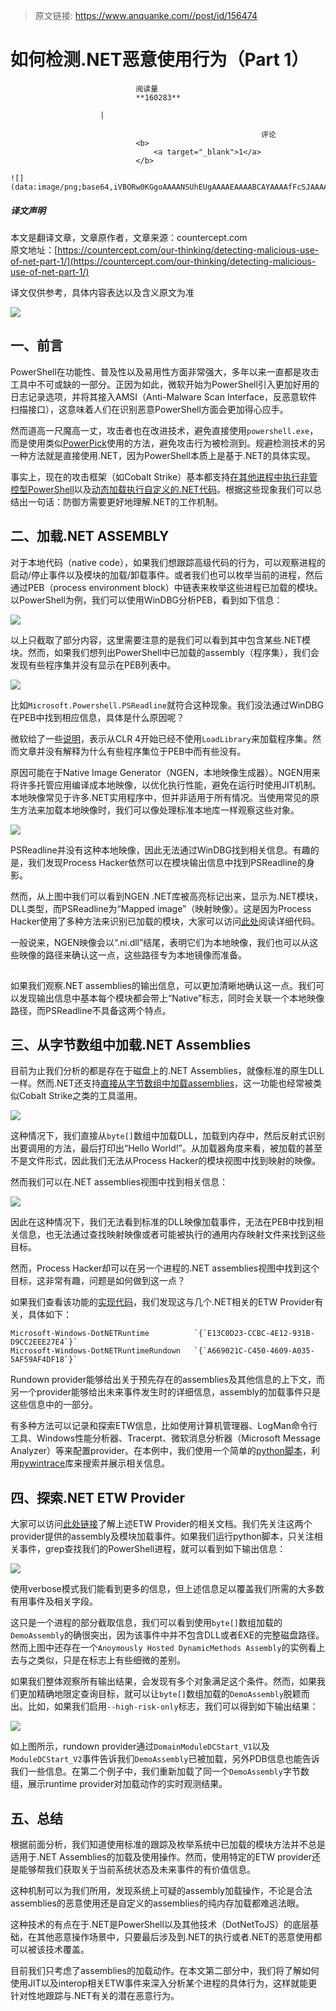> 原文链接: https://www.anquanke.com//post/id/156474 


# 如何检测.NET恶意使用行为（Part 1）


                                阅读量   
                                **160283**
                            
                        |
                        
                                                            评论
                                <b>
                                    <a target="_blank">1</a>
                                </b>
                                                                                                                                    ![](data:image/png;base64,iVBORw0KGgoAAAANSUhEUgAAAAEAAAABCAYAAAAfFcSJAAAAAXNSR0IArs4c6QAAAARnQU1BAACxjwv8YQUAAAAJcEhZcwAADsQAAA7EAZUrDhsAAAANSURBVBhXYzh8+PB/AAffA0nNPuCLAAAAAElFTkSuQmCC)
                                                                                            



##### 译文声明

本文是翻译文章，文章原作者，文章来源：countercept.com
                                <br>原文地址：[https://countercept.com/our-thinking/detecting-malicious-use-of-net-part-1/](https://countercept.com/our-thinking/detecting-malicious-use-of-net-part-1/)

译文仅供参考，具体内容表达以及含义原文为准

[![](https://p5.ssl.qhimg.com/t01e6f3b60db05abc0e.jpg)](https://p5.ssl.qhimg.com/t01e6f3b60db05abc0e.jpg)

## 一、前言

PowerShell在功能性、普及性以及易用性方面非常强大，多年以来一直都是攻击工具中不可或缺的一部分。正因为如此，微软开始为PowerShell引入更加好用的日志记录选项，并将其接入AMSI（Anti-Malware Scan Interface，反恶意软件扫描接口），这意味着人们在识别恶意PowerShell方面会更加得心应手。

然而道高一尺魔高一丈，攻击者也在改进技术，避免直接使用`powershell.exe`，而是使用类似[PowerPick](https://github.com/PowerShellEmpire/PowerTools/tree/master/PowerPick)使用的方法，避免攻击行为被检测到。规避检测技术的另一种方法就是直接使用.NET，因为PowerShell本质上是基于.NET的具体实现。

事实上，现在的攻击框架（如Cobalt Strike）基本都支持[在其他进程中执行非管控型PowerShell](https://blog.cobaltstrike.com/2016/05/18/cobalt-strike-3-3-now-with-less-powershell-exe/)以及[动态加载执行自定义的.NET代码](https://blog.cobaltstrike.com/2018/04/09/cobalt-strike-3-11-the-snake-that-eats-its-tail/)。根据这些现象我们可以总结出一句话：防御方需要更好地理解.NET的工作机制。



## 二、加载.NET ASSEMBLY

对于本地代码（native code），如果我们想跟踪高级代码的行为，可以观察进程的启动/停止事件以及模块的加载/卸载事件。或者我们也可以枚举当前的进程，然后通过PEB（process environment block）中链表来枚举这些进程已加载的模块。以PowerShell为例，我们可以使用WinDBG分析PEB，看到如下信息：

[![](https://p2.ssl.qhimg.com/t01aeedc69d048fe04a.png)](https://p2.ssl.qhimg.com/t01aeedc69d048fe04a.png)

以上只截取了部分内容，这里需要注意的是我们可以看到其中包含某些.NET模块。然而，如果我们想列出PowerShell中已加载的assembly（程序集），我们会发现有些程序集并没有显示在PEB列表中。

[![](https://p5.ssl.qhimg.com/t011b84e875d519f0ba.png)](https://p5.ssl.qhimg.com/t011b84e875d519f0ba.png)

比如`Microsoft.Powershell.PSReadline`就符合这种现象。我们没法通过WinDBG在PEB中找到相应信息，具体是什么原因呢？

微软给了一些[说明](http://blogs.microsoft.co.il/sasha/2011/01/16/clr-4-does-not-use-loadlibrary-to-load-assemblies/)，表示从CLR 4开始已经不使用`LoadLibrary`来加载程序集。然而文章并没有解释为什么有些程序集位于PEB中而有些没有。

原因可能在于Native Image Generator（NGEN，本地映像生成器）。NGEN用来将许多托管应用编译成本地映像，以优化执行性能，避免在运行时使用JIT机制。本地映像常见于许多.NET实用程序中，但并非适用于所有情况。当使用常见的原生方法来加载本地映像时，我们可以像处理标准本地库一样观察这些对象。

[![](https://p2.ssl.qhimg.com/t0106f90ebdfe7c2fb5.png)](https://p2.ssl.qhimg.com/t0106f90ebdfe7c2fb5.png)

PSReadline并没有这种本地映像，因此无法通过WinDBG找到相关信息。有趣的是，我们发现Process Hacker依然可以在模块输出信息中找到PSReadline的身影。

然而，从上图中我们可以看到NGEN .NET库被高亮标记出来，显示为.NET模块，DLL类型，而PSReadline为“Mapped image”（映射映像）。这是因为Process Hacker使用了多种方法来识别已加载的模块，大家可以访问[此处](https://github.com/processhacker/processhacker/blob/9e25e6a4790531281e52ff975d049e44c27c7261/phlib/native.c)阅读详细代码。

一般说来，NGEN映像会以“.ni.dll”结尾，表明它们为本地映像，我们也可以从这些映像的路径来确认这一点，这些路径专为本地镜像而准备。

[![](data:image/png;base64,iVBORw0KGgoAAAANSUhEUgAAAAEAAAABCAYAAAAfFcSJAAAAAXNSR0IArs4c6QAAAARnQU1BAACxjwv8YQUAAAAJcEhZcwAADsQAAA7EAZUrDhsAAAANSURBVBhXYzh8+PB/AAffA0nNPuCLAAAAAElFTkSuQmCC)](https://p5.ssl.qhimg.com/t012bc2807c02af46bc.png)

如果我们观察.NET assemblies的输出信息，可以更加清晰地确认这一点。我们可以发现输出信息中基本每个模块都会带上“Native”标志，同时会关联一个本地映像路径，而PSReadline不具备这两个特点。



## 三、从字节数组中加载.NET Assemblies

目前为止我们分析的都是存在于磁盘上的.NET Assemblies，就像标准的原生DLL一样。然而.NET还支持[直接从字节数组中加载assemblies](https://msdn.microsoft.com/en-us/library/h538bck7(v=vs.110).aspx)，这一功能也经常被类似Cobalt Strike之类的工具滥用。

[![](https://p4.ssl.qhimg.com/t010178e7148c7850dc.png)](https://p4.ssl.qhimg.com/t010178e7148c7850dc.png)

这种情况下，我们直接从`byte[]`数组中加载DLL，加载到内存中，然后反射式识别出要调用的方法，最后打印出“Hello World!”。从加载器角度来看，被加载的甚至不是文件形式，因此我们无法从Process Hacker的模块视图中找到映射的映像。

然而我们可以在.NET assemblies视图中找到相关信息：

[![](https://p4.ssl.qhimg.com/t019660d7eadf842921.png)](https://p4.ssl.qhimg.com/t019660d7eadf842921.png)

因此在这种情况下，我们无法看到标准的DLL映像加载事件，无法在PEB中找到相关信息，也无法通过查找映射映像或者可能被执行的通用内存映射文件来找到这些目标。

然而，Process Hacker却可以在另一个进程的.NET assemblies视图中找到这个目标，这非常有趣，问题是如何做到这一点？

如果我们查看该功能的[实现代码](https://github.com/processhacker/processhacker/blob/master/plugins/DotNetTools/asmpage.c)，我们发现这与几个.NET相关的ETW Provider有关，具体如下：

```
Microsoft-Windows-DotNETRuntime          `{`E13C0D23-CCBC-4E12-931B-D9CC2EEE27E4`}`
Microsoft-Windows-DotNETRuntimeRundown   `{`A669021C-C450-4609-A035-5AF59AF4DF18`}`
```

Rundown provider能够给出关于预先存在的assemblies及其他信息的上下文，而另一个provider能够给出未来事件发生时的详细信息，assembly的加载事件只是这些信息中的一部分。

有多种方法可以记录和探索ETW信息，比如使用计算机管理器、LogMan命令行工具、Windows性能分析器、Tracerpt、微软消息分析器（Microsoft Message Analyzer）等来配置provider。在本例中，我们使用一个简单的[python脚本](https://gist.github.com/countercept/7765ba05ad00255bcf6a4a26d7647f6e)，利用[pywintrace](https://www.fireeye.com/blog/threat-research/2017/09/pywintrace-python-wrapper-for-etw.html)库来搜索并展示相关信息。



## 四、探索.NET ETW Provider

大家可以访问[此处链接](https://docs.microsoft.com/en-us/dotnet/framework/performance/etw-events-in-the-common-language-runtime)了解上述ETW Provider的相关文档。我们先关注这两个provider提供的assembly及模块加载事件。如果我们运行python脚本，只关注相关事件，grep查找我们的PowerShell进程，就可以看到如下输出信息：

[![](https://p2.ssl.qhimg.com/t012530a56f3e6fb914.png)](https://p2.ssl.qhimg.com/t012530a56f3e6fb914.png)

使用verbose模式我们能看到更多的信息，但上述信息足以覆盖我们所需的大多数有用事件及相关字段。

这只是一个进程的部分截取信息，我们可以看到使用`byte[]`数组加载的`DemoAssembly`的确很突出，因为该事件中并不包含DLL或者EXE的完整磁盘路径。然而上图中还存在一个`Anoymously Hosted DynamicMethods Assembly`的实例看上去与之类似，只是在标志上有些细微的差别。

如果我们整体观察所有输出结果，会发现有多个对象满足这个条件。然而，如果我们更加精确地限定查询目标，就可以让`byte[]`数组加载的`DemoAssembly`脱颖而出。比如，如果我们启用`--high-risk-only`标志，我们可以得到如下输出结果：

[![](https://p4.ssl.qhimg.com/t01b2551e0c5b8acbcf.png)](https://p4.ssl.qhimg.com/t01b2551e0c5b8acbcf.png)

如上图所示，rundown provider通过`DomainModuleDCStart_V1`以及`ModuleDCStart_V2`事件告诉我们`DemoAssembly`已被加载，另外PDB信息也能告诉我们一些信息。在第二个例子中，我们重新加载了同一个`DemoAssembly`字节数组，展示runtime provider对加载动作的实时观测结果。



## 五、总结

根据前面分析，我们知道使用标准的跟踪及枚举系统中已加载的模块方法并不总是适用于.NET Assemblies的加载及使用操作。然而，使用特定的ETW provider还是能够帮我们获取关于当前系统状态及未来事件的有价值信息。

这种机制可以为我们所用，发现系统上可疑的assembly加载操作，不论是合法assemblies的恶意使用还是自定义的assemblies的纯内存加载都难逃法眼。

这种技术的有点在于.NET是PowerShell以及其他技术（DotNetToJS）的底层基础，在其他恶意操作场景中，只要最后涉及到.NET的执行或者.NET的恶意使用都可以被该技术覆盖。

目前我们只考虑了assemblies的加载动作。在本文第二部分中，我们将了解如何使用JIT以及interop相关ETW事件来深入分析某个进程的具体行为，这样就能更针对性地跟踪与.NET有关的潜在恶意行为。
